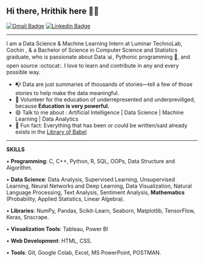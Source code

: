 
## Hi there, Hrithik here 👋🏼
[![Gmail Badge](https://img.shields.io/badge/-hrithikleo624@gmail.com-c14438?style=flat&logo=Gmail&logoColor=white)](mailto:hrithikleo624@gmail.com "Connect via Email")
[![Linkedin Badge](https://img.shields.io/badge/-Hrithik%20Lal-0072b1?style=flat&logo=Linkedin&logoColor=white)](https://www.linkedin.com/in/hrithik-lal-606532223/ "Connect on LinkedIn")

---
I am a Data Science & Machine Learning Intern at Luminar TechnoLab, Cochin , & a  Bachelor of Science in Computer Science and Statistics graduate, who is passionate about Data :bar_chart:, Pythonic programming :snake:, and open source :octocat:. I love to learn and contribute in any and every possible way.

- 📭 Data are just summaries of thousands of stories—tell a few of those stories to help make the data meaningful.
- 💬 Volunteer for the education of underrepresented and underpreviliged, because **Education is very powerful.**
- 😄 Talk to me about : Artificial Intelligence | Data Science | Machine Learning | Data Analytics 
- 👾 Fun fact: Everything that has been or could be written/said already exists in the [Library of Babel](https://libraryofbabel.info/)
---
**SKILLS** 

• **Programming**: C, C++, Python, R, SQL, OOPs, Data Structure and Algorithm.

• **Data Science**: Data Analysis, Supervised Learning, Unsupervised Learning, Neural Networks and Deep Learning, Data 
Visualization, Natural Language Processing, Text Analysis, Sentiment Analysis, **Mathematics** (Probability, Applied Statistics, 
Linear Algebra).

• **Libraries**: NumPy, Pandas, Scikit-Learn, Seaborn, Matplotlib, TensorFlow, Keras, Snscrape. 

• **Visualization Tools**: Tableau, Power BI

• **Web Development**: HTML, CSS. 

• **Tools**: Git, Google Colab, Excel, MS PowerPoint, POSTMAN. 
